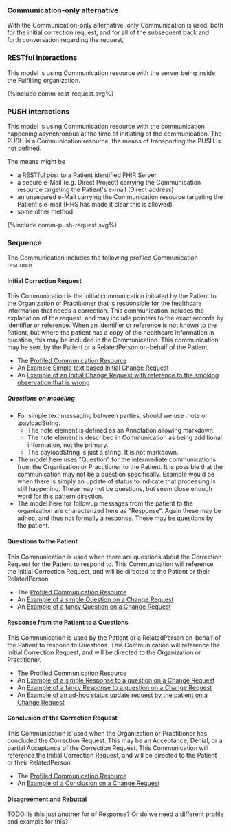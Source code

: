 ### Communication-only alternative

With the Communication-only alternative, only Communication is used, both for the initial correction request, and for all of the subsequent back and forth conversation regarding the request,

### RESTful interactions

This model is using Communication resource with the server being inside the Fulfilling organization.

<div>
{%include comm-rest-request.svg%}
</div>

### PUSH interactions

This model is using Communication resource with the communication happening asynchronous at the time of initiating of the communication. The PUSH is a Communication resource, the means of transporting the PUSH is not defined. 

The means might be 
- a RESTful post to a Patient identified FHIR Server
- a secure e-Mail (e.g. Direct Project) carrying the Communication resource targeting the Patient's e-mail (Direct address)
- an unsecured e-Mail carrying the Communication resource targeting the Patient's e-mail (HHS has made it clear this is allowed)
- some other method 

<div>
{%include comm-push-request.svg%}
</div>

### Sequence 

The Communication includes the following profiled Communication resource

#### Initial Correction Request

This Communication is the initial communication initiated by the Patient to the Organization or Practitioner that is responsible for the healthcare information that needs a correction. This communication includes the explanation of the request, and may include pointers to the exact records by identifier or reference. When an identifier or reference is not known to the Patient, but where the patient has a copy of the healthcare information in question, this may be included in the Communication. This communication may be sent by the Patient or a RelatedPerson on-behalf of the Patient.

* The [Profiled Communication Resource](StructureDefinition-patient-correction-communication-initial.html)
* An [Example Simple text based Initial Change Request](Communication-ex-CommunicationInitial.html)
* An [Example of an Initial Change Request with reference to the smoking observation that is wrong](Communication-ex-CommunicationInitial.html)

##### Questions on modeling

* For simple text messaging between parties, should we use .note or .payloadString. 
  * The note element is defined as an Annotation allowing markdown.
  * The note element is described in Communication as being additional information, not the primary.
  * The payloadString is just a string. It is not markdown.
* The model here uses "Question" for the intermediate communications from the Organization or Practitioner to the Patient. It is possible that the communication may not be a question specifically. Example would be when there is simply an update of status to indicate that processing is still happening. These may not be questions, but seem close enough word for this pattern direction.
* The model here for followup messages from the patient to the organization are characterized here as "Response". Again these may be adhoc, and thus not formally a response. These may be questions by the patient. 

#### Questions to the Patient
This Communication is used when there are questions about the Correction Request for the Patient to respond to. This Communication will reference the Initial Correction Request, and will be directed to the Patient or their RelatedPerson.

* The [Profiled Communication Resource](StructureDefinition-patient-correction-communication-question.html)
* An [Example of a simple Question on a Change Request](Communication-ex-CommunicationQuestion1.html)
* An [Example of a fancy Question on a Change Request](Communication-ex-CommunicationQuestion2.html)

#### Response from the Patient to a Questions
This Communication is used by the Patient or a RelatedPerson on-behalf of the Patient to respond to Questions. This Communication will reference the Initial Correction Request, and will be directed to the Organization or Practitioner.

* The [Profiled Communication Resource](StructureDefinition-patient-correction-communication-response.html)
* An [Example of a simple Response to a question on a Change Request](Communication-ex-CommunicationResponse1.html)
* An [Example of a fancy Response to a question on a Change Request](Communication-ex-CommunicationResponse2.html)
* An [Example of an ad-hoc status update request by the patient on a Change Request](Communication-ex-CommunicationResponse3.html)

#### Conclusion of the Correction Request
This Communication is used when the Organization or Practitioner has concluded the Correction Request. This may be an Acceptance, Denial, or a partial Acceptance of the Correction Request. This Communication will reference the Initial Correction Request, and will be directed to the Patient or their RelatedPerson.

* The [Profiled Communication Resource](StructureDefinition-patient-correction-communication-conclusion.html)
* An [Example of a Conclusion on a Change Request](Communication-ex-CommunicationConclusion.html)

#### Disagreement and Rebuttal
TODO: Is this just another for of Response? Or do we need a different profile and example for this?

